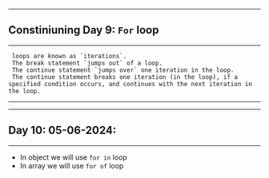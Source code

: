 <hr>

## Constiniuning Day 9: `For` loop
<hr>

> 
     loops are known as `iterations`. 
     The break statement `jumps out` of a loop. 
     The continue statement `jumps over` one iteration in the loop. 
     The continue statement breaks one iteration (in the loop), if a specified condition occurs, and continues with the next iteration in the loop.
<hr>
<hr>

## Day 10: 05-06-2024:
<hr>

- In object we will use `for in` loop
- In array we will use `for of` loop